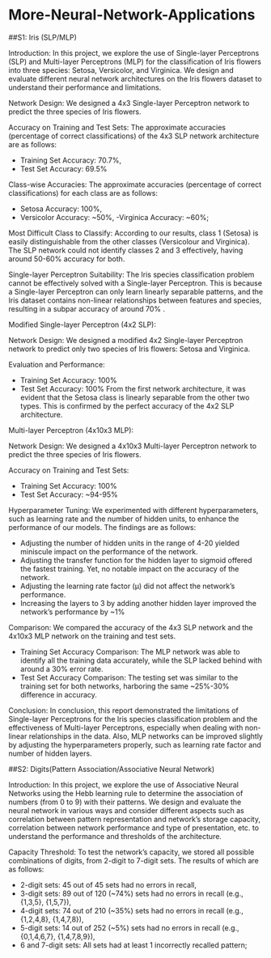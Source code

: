 # More-Neural-Network-Applications



##S1: Iris (SLP/MLP)

Introduction:
In this project, we explore the use of Single-layer Perceptrons (SLP) and Multi-layer Perceptrons (MLP) for the classification of Iris flowers into three species: Setosa, Versicolor, and Virginica. We design and evaluate different neural network architectures on the Iris flowers dataset to understand their performance and limitations.


Network Design:
We designed a 4x3 Single-layer Perceptron network to predict the three species of Iris flowers.

Accuracy on Training and Test Sets:
The approximate accuracies (percentage of correct classifications) of the 4x3 SLP network architecture are as follows:
- Training Set Accuracy: 70.7%,
- Test Set Accuracy: 69.5% 

Class-wise Accuracies:
The approximate accuracies (percentage of correct classifications) for each class are as follows:
- Setosa Accuracy: 100%,
- Versicolor Accuracy: ~50%, 
-Virginica Accuracy: ~60%;

Most Difficult Class to Classify:
According to our results, class 1 (Setosa) is easily distinguishable from the other classes (Versicolour and Virginica). The SLP network could not identify classes 2 and 3 effectively, having around 50-60% accuracy for both. 

Single-layer Perceptron Suitability:
The Iris species classification problem cannot be effectively solved with a Single-layer Perceptron. This is because a Single-layer Perceptron can only learn linearly separable patterns, and the Iris dataset contains non-linear relationships between features and species, resulting in a subpar accuracy of around 70% .



Modified Single-layer Perceptron (4x2 SLP):

Network Design:
We designed a modified 4x2 Single-layer Perceptron network to predict only two species of Iris flowers: Setosa and Virginica.

Evaluation and Performance:
- Training Set Accuracy: 100% 
- Test Set Accuracy: 100%
  From the first network architecture, it was evident that the Setosa class is linearly separable from the other two types. This is confirmed by the perfect accuracy of the 4x2 SLP architecture.


Multi-layer Perceptron (4x10x3 MLP):

Network Design:
We designed a 4x10x3 Multi-layer Perceptron network to predict the three species of Iris flowers.


Accuracy on Training and Test Sets:
- Training Set Accuracy: 100%
- Test Set Accuracy: ~94-95%

Hyperparameter Tuning:
We experimented with different hyperparameters, such as learning rate and the number of hidden units, to enhance the performance of our models. The findings are as follows:
- Adjusting the number of hidden units in the range of 4-20 yielded miniscule impact on the performance of the network.
- Adjusting the transfer function for the hidden layer to sigmoid offered the fastest training. Yet, no notable impact on the accuracy of the network.
- Adjusting the learning rate factor (µ) did not affect the network’s performance.
- Increasing the layers to 3 by adding another hidden layer improved the network’s performance by ~1%



Comparison:
We compared the accuracy of the 4x3 SLP network and the 4x10x3 MLP network on the training and test sets.
- Training Set Accuracy Comparison: The MLP network was able to identify all the training data accurately, while the SLP lacked behind with around a 30% error rate. 
- Test Set Accuracy Comparison: The testing set was similar to the training set for both networks, harboring the same ~25%-30% difference in accuracy.



Conclusion:
In conclusion, this report demonstrated the limitations of Single-layer Perceptrons for the Iris species classification problem and the effectiveness of Multi-layer Perceptrons, especially when dealing with non-linear relationships in the data. Also, MLP networks can be improved slightly by adjusting the hyperparameters properly, such as learning rate factor and number of hidden layers.











##S2: Digits(Pattern Association/Associative Neural Network)

Introduction:
In this project, we explore the use of Associative Neural Networks using the Hebb learning rule to determine the association of numbers (from 0 to 9) with their patterns. We design and evaluate the neural network in various ways and consider different aspects such as correlation between pattern representation and network’s storage capacity, correlation between network performance and type of presentation, etc. to understand the performance and thresholds of the architecture.


Capacity Threshold:
To test the network’s capacity, we stored all possible combinations of digits, from 2-digit to 7-digit sets. The results of which are as follows:
- 2-digit sets: 45 out of 45 sets had no errors in recall,
- 3-digit sets: 89 out of 120 (~74%) sets had no errors in recall (e.g., {1,3,5}, {1,5,7}),
- 4-digit sets: 74 out of 210 (~35%) sets had no errors in recall (e.g., {1,2,4,8}, {1,4,7,8}),
- 5-digit sets: 14 out of 252 (~5%) sets had no errors in recall (e.g., {0,1,4,6,7}, {1,4,7,8,9}),
- 6 and 7-digit sets: All sets had at least 1 incorrectly recalled pattern;
